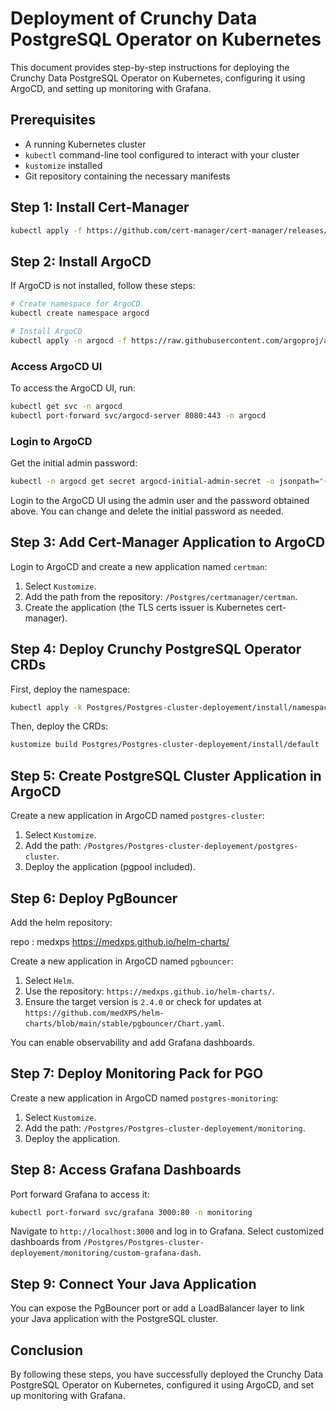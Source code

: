 
# Deployment of Crunchy Data PostgreSQL Operator on Kubernetes

This document provides step-by-step instructions for deploying the Crunchy Data PostgreSQL Operator on Kubernetes, configuring it using ArgoCD, and setting up monitoring with Grafana.

## Prerequisites

- A running Kubernetes cluster
- `kubectl` command-line tool configured to interact with your cluster
- `kustomize` installed
- Git repository containing the necessary manifests

## Step 1: Install Cert-Manager

```bash
kubectl apply -f https://github.com/cert-manager/cert-manager/releases/download/v1.15.1/cert-manager.yaml
```

## Step 2: Install ArgoCD

If ArgoCD is not installed, follow these steps:

```bash
# Create namespace for ArgoCD
kubectl create namespace argocd

# Install ArgoCD
kubectl apply -n argocd -f https://raw.githubusercontent.com/argoproj/argo-cd/stable/manifests/install.yaml
```

### Access ArgoCD UI

To access the ArgoCD UI, run:

```bash
kubectl get svc -n argocd
kubectl port-forward svc/argocd-server 8080:443 -n argocd
```

### Login to ArgoCD

Get the initial admin password:

```bash
kubectl -n argocd get secret argocd-initial-admin-secret -o jsonpath="{.data.password}" | base64 --decode && echo
```

Login to the ArgoCD UI using the admin user and the password obtained above. You can change and delete the initial password as needed.

## Step 3: Add Cert-Manager Application to ArgoCD

Login to ArgoCD and create a new application named `certman`:

1. Select `Kustomize`.
2. Add the path from the repository: `/Postgres/certmanager/certman`.
3. Create the application (the TLS certs issuer is Kubernetes cert-manager).

## Step 4: Deploy Crunchy PostgreSQL Operator CRDs

First, deploy the namespace:

```bash
kubectl apply -k Postgres/Postgres-cluster-deployement/install/namespace
```

Then, deploy the CRDs:

```bash
kustomize build Postgres/Postgres-cluster-deployement/install/default | kubectl apply --server-side -f -
```

## Step 5: Create PostgreSQL Cluster Application in ArgoCD

Create a new application in ArgoCD named `postgres-cluster`:

1. Select `Kustomize`.
2. Add the path: `/Postgres/Postgres-cluster-deployement/postgres-cluster`.
3. Deploy the application (pgpool included).

## Step 6: Deploy PgBouncer

Add the helm repository:

 repo : medxps https://medxps.github.io/helm-charts/


Create a new application in ArgoCD named `pgbouncer`:

1. Select `Helm`.
2. Use the repository: `https://medxps.github.io/helm-charts/`.
3. Ensure the target version is `2.4.0` or check for updates at `https://github.com/medXPS/helm-charts/blob/main/stable/pgbouncer/Chart.yaml`.

You can enable observability and add Grafana dashboards.

## Step 7: Deploy Monitoring Pack for PGO

Create a new application in ArgoCD named `postgres-monitoring`:

1. Select `Kustomize`.
2. Add the path: `/Postgres/Postgres-cluster-deployement/monitoring`.
3. Deploy the application.

## Step 8: Access Grafana Dashboards

Port forward Grafana to access it:

```bash
kubectl port-forward svc/grafana 3000:80 -n monitoring
```

Navigate to `http://localhost:3000` and log in to Grafana. Select customized dashboards from `/Postgres/Postgres-cluster-deployement/monitoring/custom-grafana-dash`.

## Step 9: Connect Your Java Application

You can expose the PgBouncer port or add a LoadBalancer layer to link your Java application with the PostgreSQL cluster.

## Conclusion

By following these steps, you have successfully deployed the Crunchy Data PostgreSQL Operator on Kubernetes, configured it using ArgoCD, and set up monitoring with Grafana.
```
